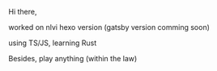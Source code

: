 Hi there,

worked on nlvi hexo version (gatsby version comming soon)

using TS/JS, learning Rust

Besides, play anything (within the law)
